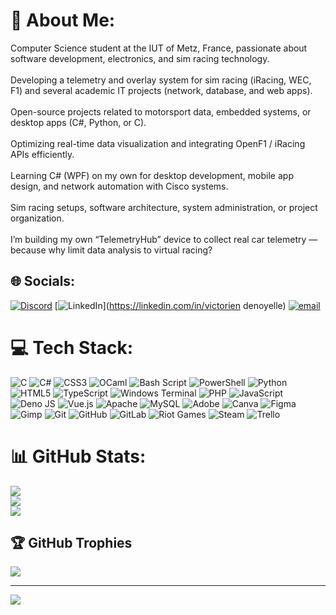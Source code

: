 # 💫 About Me:
Computer Science student at the IUT of Metz, France, passionate about software development, electronics, and sim racing technology.<br><br>Developing a telemetry and overlay system for sim racing (iRacing, WEC, F1) and several academic IT projects (network, database, and web apps).<br><br>Open-source projects related to motorsport data, embedded systems, or desktop apps (C#, Python, or C).<br><br>Optimizing real-time data visualization and integrating OpenF1 / iRacing APIs efficiently.<br><br>Learning C# (WPF) on my own for desktop development, mobile app design, and network automation with Cisco systems.<br><br>Sim racing setups, software architecture, system administration, or project organization.<br><br>I’m building my own “TelemetryHub” device to collect real car telemetry — because why limit data analysis to virtual racing?


## 🌐 Socials:
[![Discord](https://img.shields.io/badge/Discord-%237289DA.svg?logo=discord&logoColor=white)](https://discord.gg/Lecasly_) [![LinkedIn](https://img.shields.io/badge/LinkedIn-%230077B5.svg?logo=linkedin&logoColor=white)](https://linkedin.com/in/victorien denoyelle) [![email](https://img.shields.io/badge/Email-D14836?logo=gmail&logoColor=white)](mailto:vdenoyelle45@gmail.com) 

# 💻 Tech Stack:
![C](https://img.shields.io/badge/c-%2300599C.svg?style=for-the-badge&logo=c&logoColor=white) ![C#](https://img.shields.io/badge/c%23-%23239120.svg?style=for-the-badge&logo=csharp&logoColor=white) ![CSS3](https://img.shields.io/badge/css3-%231572B6.svg?style=for-the-badge&logo=css3&logoColor=white) ![OCaml](https://img.shields.io/badge/OCaml-%23E98407.svg?style=for-the-badge&logo=ocaml&logoColor=white) ![Bash Script](https://img.shields.io/badge/bash_script-%23121011.svg?style=for-the-badge&logo=gnu-bash&logoColor=white) ![PowerShell](https://img.shields.io/badge/PowerShell-%235391FE.svg?style=for-the-badge&logo=powershell&logoColor=white) ![Python](https://img.shields.io/badge/python-3670A0?style=for-the-badge&logo=python&logoColor=ffdd54) ![HTML5](https://img.shields.io/badge/html5-%23E34F26.svg?style=for-the-badge&logo=html5&logoColor=white) ![TypeScript](https://img.shields.io/badge/typescript-%23007ACC.svg?style=for-the-badge&logo=typescript&logoColor=white) ![Windows Terminal](https://img.shields.io/badge/Windows%20Terminal-%234D4D4D.svg?style=for-the-badge&logo=windows-terminal&logoColor=white) ![PHP](https://img.shields.io/badge/php-%23777BB4.svg?style=for-the-badge&logo=php&logoColor=white) ![JavaScript](https://img.shields.io/badge/javascript-%23323330.svg?style=for-the-badge&logo=javascript&logoColor=%23F7DF1E) ![Deno JS](https://img.shields.io/badge/deno%20js-000000?style=for-the-badge&logo=deno&logoColor=white) ![Vue.js](https://img.shields.io/badge/vue.js-%2335495e.svg?style=for-the-badge&logo=vuedotjs&logoColor=%234FC08D) ![Apache](https://img.shields.io/badge/apache-%23D42029.svg?style=for-the-badge&logo=apache&logoColor=white) ![MySQL](https://img.shields.io/badge/mysql-4479A1.svg?style=for-the-badge&logo=mysql&logoColor=white) ![Adobe](https://img.shields.io/badge/adobe-%23FF0000.svg?style=for-the-badge&logo=adobe&logoColor=white) ![Canva](https://img.shields.io/badge/Canva-%2300C4CC.svg?style=for-the-badge&logo=Canva&logoColor=white) ![Figma](https://img.shields.io/badge/figma-%23F24E1E.svg?style=for-the-badge&logo=figma&logoColor=white) ![Gimp](https://img.shields.io/badge/Gimp-657D8B?style=for-the-badge&logo=gimp&logoColor=FFFFFF) ![Git](https://img.shields.io/badge/git-%23F05033.svg?style=for-the-badge&logo=git&logoColor=white) ![GitHub](https://img.shields.io/badge/github-%23121011.svg?style=for-the-badge&logo=github&logoColor=white) ![GitLab](https://img.shields.io/badge/gitlab-%23181717.svg?style=for-the-badge&logo=gitlab&logoColor=white) ![Riot Games](https://img.shields.io/badge/riotgames-D32936.svg?style=for-the-badge&logo=riotgames&logoColor=white) ![Steam](https://img.shields.io/badge/steam-%23000000.svg?style=for-the-badge&logo=steam&logoColor=white) ![Trello](https://img.shields.io/badge/Trello-%23026AA7.svg?style=for-the-badge&logo=Trello&logoColor=white)
# 📊 GitHub Stats:
![](https://github-readme-stats.vercel.app/api?username=Lecasly10&theme=dark&hide_border=false&include_all_commits=false&count_private=false)<br/>
![](https://nirzak-streak-stats.vercel.app/?user=Lecasly10&theme=dark&hide_border=false)<br/>
![](https://github-readme-stats.vercel.app/api/top-langs/?username=Lecasly10&theme=dark&hide_border=false&include_all_commits=false&count_private=false&layout=compact)

## 🏆 GitHub Trophies
![](https://github-profile-trophy.vercel.app/?username=Lecasly10&theme=radical&no-frame=false&no-bg=true&margin-w=4)

---
[![](https://visitcount.itsvg.in/api?id=Lecasly10&icon=0&color=0)](https://visitcount.itsvg.in)

<!-- Proudly created with GPRM ( https://gprm.itsvg.in ) -->
